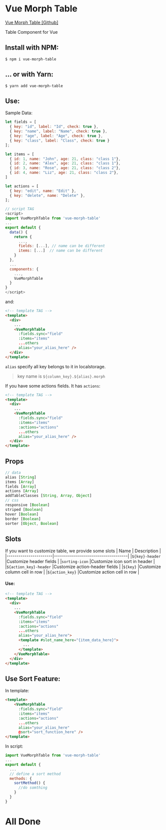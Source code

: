 # Vue Morph Table

[Vue Morph Table [Github]](https://github.com/simidoc/vue-morph-table/)

Table Component for Vue

## Install with NPM:
```shell
$ npm i vue-morph-table
```
## ... or with Yarn:
```shell
$ yarn add vue-morph-table
```

## Use:
Sample Data:
```javascript
let fields = [
  { key: "id", label: "Id", check: true },
  { key: "name", label: "Name", check: true },
  { key: "age", label: "Age", check: true },
  { key: "class", label: "Class", check: true }
];

let items = [
  { id: 1, name: "John", age: 21, class: "class 1"},
  { id: 2, name: "Alex", age: 21, class: "class 1"},
  { id: 3, name: "Rose", age: 21, class: "class 2"},
  { id: 4, name: "Liz", age: 21, class: "class 2"},
]

let actions = [
  { key: "edit", name: "Edit" },
  { key: "delete", name: "Delete" },
];
```
```javascript
// script TAG
<script>
import VueMorphTable from 'vue-morph-table'
...
export default {
  data() {
    return {
      ...,
      fields: [...], // name can be different
      items: [...]  // name can be different
    }
  },
  ...
  components: {
    ...,
    VueMorphTable
  }
}
</script>
```
and:
```html
<!-- template TAG -->
<template>
  <div>
    ...
    <VueMorphTable
      :fields.sync="field"
      :items="items"
      ...others
      alias="your_alias_here" />
  </div>
</template>
```
```alias``` specify all key belongs to it in localstorage.

> key name is ```${column_key}.${alias}.morph```

If you have some actions fields. It has ```actions```:
```html
<!-- template TAG -->
<template>
  <div>
    ...
    <VueMorphTable
      :fields.sync="field"
      :items="items"
      :actions="actions"
      ...others
      alias="your_alias_here" />
  </div>
</template>
```

## Props
```javascript
// data
alias [String]
items [Array]
fields [Array]
actions [Array]
addTableClasses [String, Array, Object]
// css
responsive [Boolean]
striped [Boolean]
hover [Boolean]
border [Boolean]
sorter [Object, Boolean]
```

## Slots
If you want to customize table, we provide some slots
| Name                  | Description                         |
|-----------------------|-------------------------------------|
|`${key}-header`        |Customize header fields              |
|`sorting-icon`         |Customize icon sort in header        |
|`${action_key}-header` |Customize action-header fields       |
|`${key}`               |Customize column cell in row         |
|`${action_key}`        |Customize action cell in row         |

#### Use:
```html
<!-- template TAG -->
<template>
  <div>
    ...
    <VueMorphTable
      :fields.sync="field"
      :items="items"
      :actions="actions"
      ...others
      alias="your_alias_here">
      <template #slot_name_here="{item_data_here}">
        ...
      </template>
    </VueMorphTable>
  </div>
</template>
```

## Use Sort Feature:

In template:
```html
<template>
    <VueMorphTable
      :fields.sync="field"
      :items="items"
      :actions="actions"
      ...others
      alias="your_alias_here"
      @sort="sort_function_here" />
</template>
```
In script:
```javascript
import VueMorphTable from 'vue-morph-table'
...
export default {
  ...
  // define a sort method
  methods: {
    sortMethod() {
      //do somthing
    }
  }
}
```

# All Done
